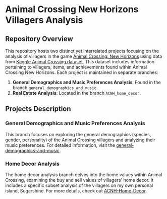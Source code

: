 # Animal Crossing New Horizons Villagers Analysis

## Repository Overview
This repository hosts two distinct yet interrelated projects focusing on the analysis of villagers in the game [Animal Crossing: New Horizons](https://animalcrossing.nintendo.com/new-horizons/) using data from [Kaggle Animal Crossing dataset](https://www.kaggle.com/jessicali9530/animal-crossing-new-horizons-nookplaza-dataset). This dataset includes information pertaining to villagers, items, and achievements found within Animal Crossing New Horizons. Each project is maintained in separate branches:

1. **General Demographics and Music Preferences Analysis**: Found in the branch `general_demographics_and_music`.
2. **Real Estate Analysis**: Located in the branch `ACNH_home_decor`.

## Projects Description
### General Demographics and Music Preferences Analysis
This branch focuses on exploring the general demographics (species, gender, personality) of the Animal Crossing villagers and analyzing their music preferences. For detailed information, visit the [general-demographics-and-music](https://github.com/megan-es/animal-crossing-new-horizons-project/tree/main/general-demographics-and-music).

### Home Decor Analysis
The home decor analysis branch delves into the home values within Animal Crossing, examining the buy and sell values of villagers' home decor. It includes a specific subset analysis of the villagers on my own personal island, Sugarshine. For more details, check out [ACNH-Home-Decor](https://github.com/megan-es/animal-crossing-new-horizons-project/tree/main/ACNH-Home-Decor).